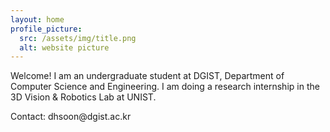 ```yaml
---
layout: home
profile_picture:
  src: /assets/img/title.png
  alt: website picture
---
```


<p>
  Welcome! I am an undergraduate student at DGIST, Department of Computer Science and Engineering. I am doing a research internship in the 3D Vision & Robotics Lab at UNIST.
</p>

<p>
  Contact: dhsoon@dgist.ac.kr
</p>
